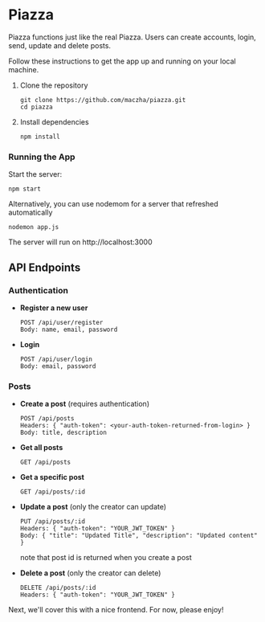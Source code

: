 # Piazza

Piazza functions just like the real Piazza. Users can create accounts, login, send, update and delete posts.

Follow these instructions to get the app up and running on your local machine.


1. Clone the repository
   ```
   git clone https://github.com/maczha/piazza.git
   cd piazza
   ```

2. Install dependencies
   ```
   npm install
   ```

### Running the App

Start the server:
```
npm start
```
Alternatively, you can use nodemom for a server that refreshed automatically
```
nodemon app.js
```

The server will run on http://localhost:3000

## API Endpoints

### Authentication

- **Register a new user**
  ```
  POST /api/user/register
  Body: name, email, password
  ```

- **Login**
  ```
  POST /api/user/login
  Body: email, password
  ```

### Posts

- **Create a post** (requires authentication)
  ```
  POST /api/posts
  Headers: { "auth-token": <your-auth-token-returned-from-login> }
  Body: title, description
  ```

- **Get all posts**
  ```
  GET /api/posts
  ```

- **Get a specific post**
  ```
  GET /api/posts/:id
  ```


- **Update a post** (only the creator can update)
  ```
  PUT /api/posts/:id
  Headers: { "auth-token": "YOUR_JWT_TOKEN" }
  Body: { "title": "Updated Title", "description": "Updated content" }
  ```
  note that post id is returned when you create a post

- **Delete a post** (only the creator can delete)
  ```
  DELETE /api/posts/:id
  Headers: { "auth-token": "YOUR_JWT_TOKEN" }
  ```

Next, we'll cover this with a nice frontend. For now, please enjoy!
